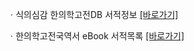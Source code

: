 ㆍ식의심감 한의학고전DB 서적정보 [[바로가기]](https://mediclassics.kr/books/119)

ㆍ한의학고전국역서 eBook 서적목록 [[바로가기]](https://info.mediclassics.kr/bookshelf/list/eBook/list)
